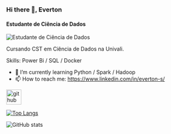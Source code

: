 ### Hi there 👋, Everton
#### Estudante de Ciência de Dados
![Estudante de Ciência de Dados](https://abracd.org/wp-content/uploads/2020/07/banner_data_science1.png)

Cursando CST em Ciência de Dados na Univali.

Skills: Power Bi / SQL / Docker

- 🌱 I’m currently learning Python / Spark / Hadoop 
- 📫 How to reach me: https://www.linkedin.com/in/everton-s/ 


[<img src='https://cdn.jsdelivr.net/npm/simple-icons@3.0.1/icons/github.svg' alt='github' height='40'>](https://github.com/EvertonSouza12)  

[![Top Langs](https://github-readme-stats.vercel.app/api/top-langs/?username=EvertonSouza12)](https://github.com/anuraghazra/github-readme-stats)

![GitHub stats](https://github-readme-stats.vercel.app/api?username=EvertonSouza12&show_icons=true)
